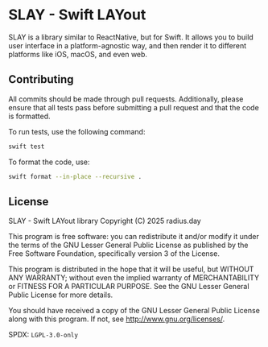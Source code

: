 # SLAY - Swift LAYout

SLAY is a library similar to ReactNative, but for Swift. It allows you to build user interface in a platform-agnostic way, and then render it to different platforms like iOS, macOS, and even web.

## Contributing

All commits should be made through pull requests. Additionally, please ensure that all tests pass before submitting a pull request and that the code is formatted.

To run tests, use the following command:

```bash
swift test
```

To format the code, use:

```bash
swift format --in-place --recursive .
```

## License

SLAY - Swift LAYout library
Copyright (C) 2025 radius.day

This program is free software: you can redistribute it and/or modify
it under the terms of the GNU Lesser General Public License as published
by the Free Software Foundation, specifically version 3 of the License.

This program is distributed in the hope that it will be useful,
but WITHOUT ANY WARRANTY; without even the implied warranty of
MERCHANTABILITY or FITNESS FOR A PARTICULAR PURPOSE. See the
GNU Lesser General Public License for more details.

You should have received a copy of the GNU Lesser General Public License
along with this program. If not, see <http://www.gnu.org/licenses/>.

SPDX: `LGPL-3.0-only`
